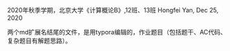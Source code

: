 2020年秋季学期，北京大学《计算概论B》,12班、13班
Hongfei Yan, Dec 25, 2020

两个md扩展名结尾的文件，是用typora编辑的，作业题目（包括题干、AC代码、复杂题目有解题思路）。
